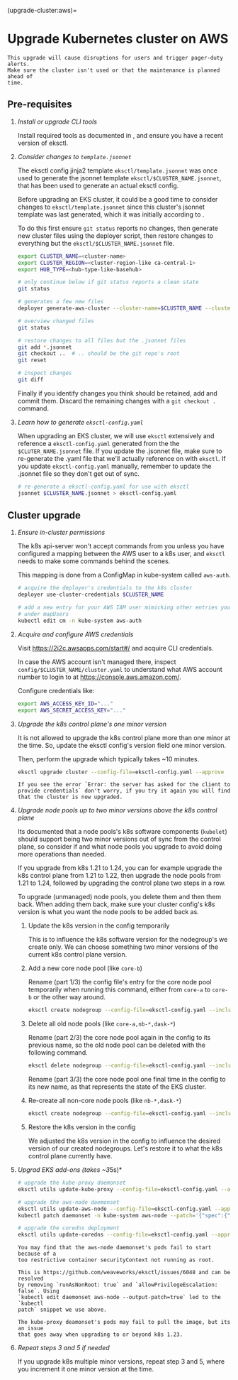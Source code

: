 (upgrade-cluster:aws)=

# Upgrade Kubernetes cluster on AWS

```{warning}
This upgrade will cause disruptions for users and trigger pager-duty alerts.
Make sure the cluster isn't used or that the maintenance is planned ahead of
time.
```

## Pre-requisites

1. *Install or upgrade CLI tools*

   Install required tools as documented in [](new-cluster:aws-required-tools),
   and ensure you have a recent version of eksctl.

2. *Consider changes to `template.jsonnet`*

   The eksctl config jinja2 template `eksctl/template.jsonnet` was once used to
   generate the jsonnet template `eksctl/$CLUSTER_NAME.jsonnet`, that has been
   used to generate an actual eksctl config.

   Before upgrading an EKS cluster, it could be a good time to consider changes
   to `eksctl/template.jsonnet` since this cluster's jsonnet template was last
   generated, which it was initially according to
   [](new-cluster:aws:generate-cluster-files).

   To do this first ensure `git status` reports no changes, then generate new
   cluster files using the deployer script, then restore changes to everything
   but the `eksctl/$CLUSTER_NAME.jsonnet` file.

   ```bash
   export CLUSTER_NAME=<cluster-name>
   export CLUSTER_REGION=<cluster-region-like ca-central-1>
   export HUB_TYPE=<hub-type-like-basehub>
   ```

   ```bash
   # only continue below if git status reports a clean state
   git status

   # generates a few new files
   deployer generate-aws-cluster --cluster-name=$CLUSTER_NAME --cluster-region=$CLUSTER_REGION --hub-type=$HUB_TYPE

   # overview changed files
   git status

   # restore changes to all files but the .jsonnet files
   git add *.jsonnet
   git checkout ..  # .. should be the git repo's root
   git reset

   # inspect changes
   git diff
   ```

   Finally if you identify changes you think should be retained, add and commit
   them. Discard the remaining changes with a `git checkout .` command.

3. *Learn how to generate `eksctl-config.yaml`*

   When upgrading an EKS cluster, we will use `eksctl` extensively and reference
   a `eksctl-config.yaml` generated from the the `$CLUTER_NAME.jsonnet` file. If
   you update the .jsonnet file, make sure to re-generate the .yaml file that
   we'll actually reference on with `eksctl`. If you update `eksctl-config.yaml`
   manually, remember to update the .jsonnet file so they don't get out of sync.

   ```bash
   # re-generate a eksctl-config.yaml for use with eksctl
   jsonnet $CLUSTER_NAME.jsonnet > eksctl-config.yaml
   ```

## Cluster upgrade

1. *Ensure in-cluster permissions*

   The k8s api-server won't accept commands from you unless you have configured
   a mapping between the AWS user to a k8s user, and `eksctl` needs to make some
   commands behind the scenes.

   This mapping is done from a ConfigMap in kube-system called `aws-auth`.

   ```bash
   # acquire the deployer's credentials to the k8s cluster
   deployer use-cluster-credentials $CLUSTER_NAME

   # add a new entry for your AWS IAM user mimicking other entries you will find
   # under mapUsers
   kubectl edit cm -n kube-system aws-auth
   ```

2. *Acquire and configure AWS credentials*

   Visit https://2i2c.awsapps.com/start#/ and acquire CLI credentials.

   In case the AWS account isn't managed there, inspect
   `config/$CLUSTER_NAME/cluster.yaml` to understand what AWS account number to
   login to at https://console.aws.amazon.com/.

   Configure credentials like:

   ```bash
   export AWS_ACCESS_KEY_ID="..."
   export AWS_SECRET_ACCESS_KEY="..."
   ```

3. *Upgrade the k8s control plane's one minor version*

   It is not allowed to upgrade the k8s control plane more than one minor at the
   time. So, update the eksctl config's version field one minor version.

   Then, perform the upgrade which typically takes ~10 minutes.

   ```bash
   eksctl upgrade cluster --config-file=eksctl-config.yaml --approve
   ```

   ```{note}
   If you see the error `Error: the server has asked for the client to provide credentials` don't worry, if you try it again you will find that the cluster is now upgraded.
   ```

4. *Upgrade node pools up to two minor versions above the k8s control plane*

   Its documented that a node pools's k8s software components (`kubelet`) should
   support being two minor versions out of sync from the control plane, so
   consider if and what node pools you upgrade to avoid doing more operations
   than needed.

   If you upgrade from k8s 1.21 to 1.24, you can for example upgrade the k8s
   control plane from 1.21 to 1.22, then upgrade the node pools from 1.21 to
   1.24, followed by upgrading the control plane two steps in a row.

   To upgrade (unmanaged) node pools, you delete them and then them back. When
   adding them back, make sure your cluster config's k8s version is what you
   want the node pools to be added back as.

   1. Update the k8s version in the config temporarily

      This is to influence the k8s software version for the nodegroup's we
      create only. We can choose something two minor versions of the current k8s
      control plane version.

   2. Add a new core node pool (like `core-b`)

      Rename (part 1/3) the config file's entry for the core node pool
      temporarily when running this command, either from `core-a` to `core-b` or
      the other way around.

      ```bash
      eksctl create nodegroup --config-file=eksctl-config.yaml --include="core-b"
      ```

   3. Delete all old node pools (like `core-a,nb-*,dask-*`)

      Rename (part 2/3) the core node pool again in the config to its previous
      name, so the old node pool can be deleted with the following command.

      ```bash
      eksctl delete nodegroup --config-file=eksctl-config.yaml --include="core-b,nb-*,dask-*" --approve --drain=false
      ```

      Rename (part 3/3) the core node pool one final time in the config to its
      new name, as that represents the state of the EKS cluster.

   4. Re-create all non-core node pools (like `nb-*,dask-*`)

      ```bash
      eksctl create nodegroup --config-file=eksctl-config.yaml --include="nb-*,dask-*"
      ```

   5. Restore the k8s version in the config

      We adjusted the k8s version in the config to influence the desired version
      of our created nodegroups. Let's restore it to what the k8s control plane
      currently have.

5. *Upgrad EKS add-ons (takes ~3*5s)*

   ```bash
   # upgrade the kube-proxy daemonset
   eksctl utils update-kube-proxy --config-file=eksctl-config.yaml --approve

   # upgrade the aws-node daemonset
   eksctl utils update-aws-node --config-file=eksctl-config.yaml --approve
   kubectl patch daemonset -n kube-system aws-node --patch='{"spec":{"template":{"spec":{"$setElementOrder/containers":[{"name":"aws-node"}],"containers":[{"name":"aws-node","securityContext":{"allowPrivilegeEscalation":null,"runAsNonRoot":null}}]}}}}'

   # upgrade the coredns deployment
   eksctl utils update-coredns --config-file=eksctl-config.yaml --approve
   ```

   ```{note} Ignore these failures
   You may find that the aws-node daemonset's pods fail to start because of a
   too restrictive container securityContext not running as root.

   This is https://github.com/weaveworks/eksctl/issues/6048 and can be resolved
   by removing `runAsNonRoot: true` and `allowPrivilegeEscalation: false`. Using
   `kubectl edit daemonset aws-node --output-patch=true` led to the `kubectl
   patch` snippet we use above.

   The kube-proxy deamonset's pods may fail to pull the image, but its an issue
   that goes away when upgrading to or beyond k8s 1.23.
   ```

6. *Repeat steps 3 and 5 if needed*

   If you upgrade k8s multiple minor versions, repeat step 3 and 5, where you
   increment it one minor version at the time.
